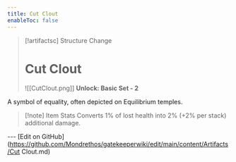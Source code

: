 ```yaml
---
title: Cut Clout
enableToc: false
---
```

> [!artifactsc] Structure Change
>
> # Cut Clout
>
> ![[CutClout.png]]
> **Unlock: Basic Set - 2** 

A symbol of equality, often depicted on Equilibrium temples.

> [!note] Item Stats
> Converts 1% of lost health into 2% (+2% per stack) additional damage.

--- [Edit on GitHub](https://github.com/Mondrethos/gatekeeperwiki/edit/main/content/Artifacts/Cut Clout.md)